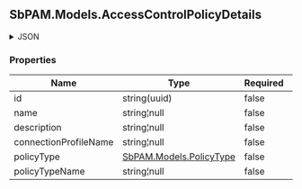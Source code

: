 
<h2 id="tocS_SbPAM.Models.AccessControlPolicyDetails">SbPAM.Models.AccessControlPolicyDetails</h2>

<a id="schemasbpam.models.accesscontrolpolicydetails"></a>
<a id="schema_SbPAM.Models.AccessControlPolicyDetails"></a>
<a id="tocSsbpam.models.accesscontrolpolicydetails"></a>
<a id="tocssbpam.models.accesscontrolpolicydetails"></a>

<details><summary>JSON</summary>


```json
{
  "id": "497f6eca-6276-4993-bfeb-53cbbbba6f08",
  "name": "string",
  "description": "string",
  "connectionProfileName": "string",
  "policyType": "Resource",
  "policyTypeName": "string"
}

```


</details>

### Properties

|Name|Type|Required|Restrictions|Description|
|---|---|---|---|---|
|id|string(uuid)|false|none|none|
|name|string¦null|false|none|none|
|description|string¦null|false|none|none|
|connectionProfileName|string¦null|false|none|none|
|policyType|[SbPAM.Models.PolicyType](../Models/sbpam.models.policytype.md)|false|none|none|
|policyTypeName|string¦null|false|none|none|


